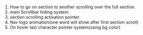  1. How to go on section to another scrolling over the full section. 
 2. main Scrollbar hiding system.
 3. section scrolling activation pointer.
 4. Nav logo animation(one word will show after first section scroll)
 5. On hover last character pointer system(using bg color)